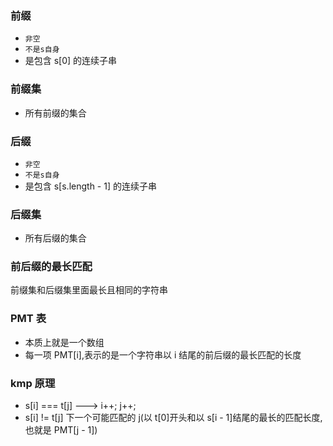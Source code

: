 ### 前缀

- `非空`
- `不是s自身`
- 是包含 s[0] 的连续子串

### 前缀集

- 所有前缀的集合

### 后缀

- `非空`
- `不是s自身`
- 是包含 s[s.length - 1] 的连续子串

### 后缀集

- 所有后缀的集合

### 前后缀的最长匹配

前缀集和后缀集里面最长且相同的字符串

### PMT 表

- 本质上就是一个数组
- 每一项 PMT[i],表示的是一个字符串以 i 结尾的前后缀的最长匹配的长度

### kmp 原理

- s[i] === t[j] ---> i++; j++;
- s[i] != t[j] 下一个可能匹配的 j(以 t[0]开头和以 s[i - 1]结尾的最长的匹配长度,也就是 PMT[j - 1])
